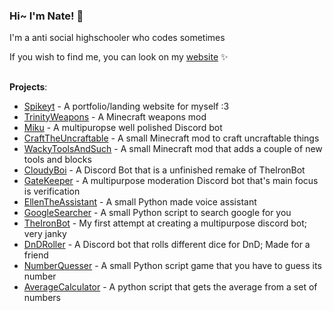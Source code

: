### Hi~ I'm Nate! 👋

I'm a anti social highschooler who codes sometimes 


If you wish to find me, you can look on my [website](https://spikeyt.com/) ✨


## 
 **Projects**:
- [Spikeyt](https://github.com/TheRealThermionic/spikeyt.github.io) - A portfolio/landing website for myself :3
- [TrinityWeapons](https://github.com/TheRealThermionic/Trinity) - A Minecraft weapons mod 
- [Miku](https://github.com/TheRealThermionic/Miku) - A multipuropse well polished Discord bot 
- [CraftTheUncraftable](https://github.com/TheRealThermionic/CraftTheUncraftable) - A small Minecraft mod to craft uncraftable things
- [WackyToolsAndSuch](https://github.com/TheRealThermionic/WackyToolsAndSuch) - A small Minecraft mod that adds a couple of new tools and blocks
- [CloudyBoi](https://github.com/TheRealThermionic/CloudyBoi) - A Discord Bot that is a unfinished remake of TheIronBot
- [GateKeeper](https://github.com/TheRealThermionic/GateKeeper) - A multipurpose moderation Discord bot that's main focus is verification 
- [EllenTheAssistant](https://github.com/TheRealThermionic/EllenTheAssistant) - A small Python made voice assistant
- [GoogleSearcher](https://github.com/TheRealThermionic/GoogleSearcher) - A small Python script to search google for you
- [TheIronBot](https://github.com/TheRealThermionic/TheIronBot) - My first attempt at creating a multipurpose discord bot; very janky
- [DnDRoller](https://github.com/TheRealThermionic/DnDRoller) - A Discord bot that rolls different dice for DnD; Made for a friend
- [NumberQuesser](https://github.com/TheRealThermionic/NumberGuesser) - A small Python script game that you have to guess its number 
- [AverageCalculator](https://github.com/TheRealThermionic/AverageCalculator) - A python script that gets the average from a set of numbers 

